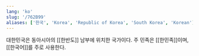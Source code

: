 ```yaml
---
lang: 'ko'
slug: '/762B99'
aliases: ['한국', 'Korea', 'Republic of Korea', 'South Korea', 'Korean']
---
```


대한민국은 동아시아의 [[한반도]] 남부에 위치한 국가이다. 주 민족은 [[한민족]]이며, [[한국어]]를 주로 사용한다.
